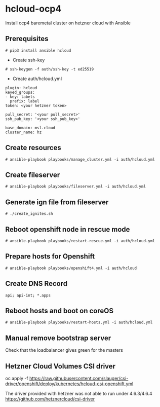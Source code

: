 # hcloud-ocp4

Install ocp4 baremetal cluster on hetzner cloud with Ansible

## Prerequisites

```# pip3 install ansible hcloud ```

- Create ssh-key

```# ssh-keygen -f auth/ssh-key -t ed25519 ```

- Create auth/hcloud.yml

```
plugin: hcloud
keyed_groups:
- key: labels
  prefix: label
token: <your hetzner token>

pull_secret: '<your pull_secret>'
ssh_pub_key: '<your ssh_pub_key>'

base_domain: msl.cloud
cluster_name: hz
```


## Create resources

```# ansible-playbook playbooks/manage_cluster.yml -i auth/hcloud.yml ```

## Create fileserver

```# ansible-playbook playbooks/fileserver.yml -i auth/hcloud.yml ```

## Generate ign file from fileserver

```# ./create_ignites.sh ```

## Reboot openshift node in rescue mode

```# ansible-playbook playbooks/restart-rescue.yml -i auth/hcloud.yml ```

## Prepare hosts for Openshift

```# ansible-playbook playbooks/openshift4.yml -i auth/hcloud```

## Create DNS Record

```api; api-int; *.apps ```

## Reboot hosts and boot on coreOS

```# ansible-playbook playbooks/restart-hosts.yml -i auth/hcloud.yml ```

## Manual remove bootstrap server
Check that the loadbalancer gives green for the masters


## Hetzner Cloud Volumes CSI driver
oc apply -f https://raw.githubusercontent.com/slauger/csi-driver/openshift/deploy/kubernetes/hcloud-csi-openshift.yml

The driver provided with hetzner was not able to run under 4.6.3/4.6.4
https://github.com/hetznercloud/csi-driver



